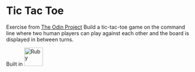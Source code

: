 # Tic Tac Toe

<p>Exercise from <a href="https://www.theodinproject.com/">The Odin Project</a>
Build a tic-tac-toe game on the command line where two human players can play against each other and the board is displayed in between turns.</p>

<p>Built in <img src="https://ruby-doc.org/images/logo-rubydoc.gif" alt="Ruby" style="height: 50px; width:50px;"/></p>